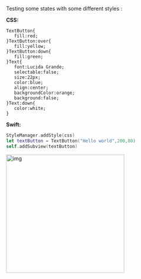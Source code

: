 Testing some states with some different styles<!--more--> :  

**CSS:**
```
TextButton{
   fill:red;
}TextButton:over{
   fill:yellow;
}TextButton:down{
   fill:green;
}Text{
   font:Lucida Grande;
   selectable:false;
   size:22px;
   color:blue;
   align:center;
   backgroundColor:orange;
   background:false;
}Text:down{
   color:white;
}
```
**Swift:**
```swift
StyleManager.addStyle(css)
let textButton = TextButton("Hello world",200,80)
self.addSubview(textButton)
```
<img width="320" alt="img" src="https://dl.dropboxusercontent.com/u/2559476/23oifje2424.gif">
